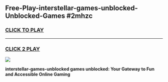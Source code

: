 
## Free-Play-interstellar-games-unblocked-Unblocked-Games #2mhzc
<h3>
<a href="https://news.freeplayer.one?title=interstellar-games-unblocked&ref=8M">CLICK TO PLAY</a></h3>
<hr>

<h3>
<a href="https://news.freeplayer.one?title=interstellar-games-unblocked&ref=8M">CLICK 2 PLAY</a>
  
</h3>

<a href="https://news.freeplayer.one?title=interstellar-games-unblocked&ref=8M"><img src="https://clearcache.store/games.png"></a>


**interstellar-games-unblocked games unblocked: Your Gateway to Fun and Accessible Online Gaming**
